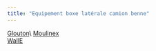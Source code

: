 ```yaml
---
title: "Equipement boxe latérale camion benne"
---
```


[Glouton](notes/equipements/vehicules/Glouton.md)\ 
[Moulinex](notes/equipements/vehicules/Moulinex.md)\
[WallE](notes/equipements/vehicules/WallE.md)

